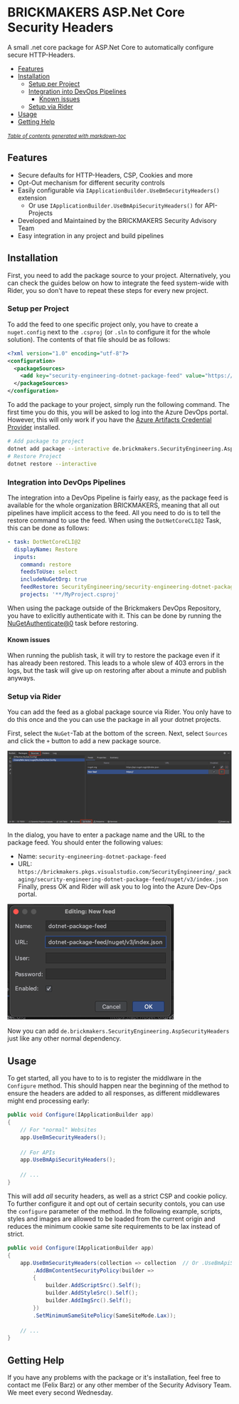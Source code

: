 # BRICKMAKERS ASP.Net Core Security Headers
A small .net core package for ASP.Net Core to automatically configure secure HTTP-Headers.

- [Features](#features)
- [Installation](#installation)
  - [Setup per Project](#setup-per-project)
  - [Integration into DevOps Pipelines](#integration-into-devops-pipelines)
    - [Known issues](#known-issues)
  - [Setup via Rider](#setup-via-rider)
- [Usage](#usage)
- [Getting Help](#getting-help)

<small><i><a href='http://ecotrust-canada.github.io/markdown-toc/'>Table of contents generated with markdown-toc</a></i></small>

## Features
- Secure defaults for HTTP-Headers, CSP, Cookies and more
- Opt-Out mechanism for different security controls
- Easily configurable via `IApplicationBuilder.UseBmSecurityHeaders()` extension
  - Or use `IApplicationBuilder.UseBmApiSecurityHeaders()` for API-Projects
- Developed and Maintained by the BRICKMAKERS Security Advisory Team
- Easy integration in any project and build pipelines

## Installation
First, you need to add the package source to your project. Alternatively, you can check the guides
below on how to integrate the feed system-wide with Rider, you so don't have to repeat these steps
for every new project.

### Setup per Project
To add the feed to one specific project only, you have to create a `nuget.config` next to the
`.csproj` (or `.sln` to configure it for the whole solution). The contents of that file should be
as follows:

```.xml
<?xml version="1.0" encoding="utf-8"?>
<configuration>
  <packageSources>
    <add key="security-engineering-dotnet-package-feed" value="https://brickmakers.pkgs.visualstudio.com/SecurityEngineering/_packaging/security-engineering-dotnet-package-feed/nuget/v3/index.json" />
  </packageSources>
</configuration>
```

To add the package to your project, simply run the following command. The first time you do this,
you will be asked to log into the Azure DevOps portal. However, this will only work if you have the
[Azure Artifacts Credential Provider](https://github.com/microsoft/artifacts-credprovider#azure-artifacts-credential-provider)
installed.

```.sh
# Add package to project
dotnet add package --interactive de.brickmakers.SecurityEngineering.AspSecurityHeaders
# Restore Project
dotnet restore --interactive
```

### Integration into DevOps Pipelines
The integration into a DevOps Pipeline is fairly easy, as the package feed is available for the whole
organization BRICKMAKERS, meaning that all out pipelines have implicit access to the feed. All you
need to do is to tell the restore command to use the feed. When using the `DotNetCoreCLI@2` Task,
this can be done as follows:

```.yml
- task: DotNetCoreCLI@2
  displayName: Restore
  inputs:
    command: restore
    feedsToUse: select
    includeNuGetOrg: true
    feedRestore: SecurityEngineering/security-engineering-dotnet-package-feed
    projects: '**/MyProject.csproj'
```

When using the package outside of the Brickmakers DevOps Repository, you have to exlicitly
authenticate with it. This can be done by running the [NuGetAuthenticate@0](https://docs.microsoft.com/en-us/azure/devops/pipelines/tasks/package/nuget-authenticate?view=azure-devops)
task before restoring.

#### Known issues
When running the publish task, it will try to restore the package even if it has already been
restored. This leads to a whole slew of 403 errors in the logs, but the task will give up on
restoring after about a minute and publish anyways.

### Setup via Rider
You can add the feed as a global package source via Rider. You only have to do this once and the you
can use the package in all your dotnet projects.

First, select the `NuGet`-Tab at the bottom of the
screen. Next, select `Sources` and click the `+` button to add a new package source.

![Select Nuget](doc/rider_1.png)

In the dialog, you have to enter a package name and the URL to the package feed. You should enter
the following values:
- Name: `security-engineering-dotnet-package-feed`
- URL: `https://brickmakers.pkgs.visualstudio.com/SecurityEngineering/_packaging/security-engineering-dotnet-package-feed/nuget/v3/index.json`
Finally, press OK and Rider will ask you to log into the Azure Dev-Ops portal.

![Add Package Source](doc/rider_2.png)

Now you can add `de.brickmakers.SecurityEngineering.AspSecurityHeaders` just like any other normal
dependency.

## Usage
To get started, all you have to to is to register the middlware in the `Configure` method. This
should happen near the beginning of the method to ensure the headers are added to all responses, as
different middlewares might end processing early:

```.cs
public void Configure(IApplicationBuilder app)
{
    // For "normal" Websites
    app.UseBmSecurityHeaders();

    // For APIs
    app.UseBmApiSecurityHeaders();

    // ...
}
```

This will add *all* security headers, as well as a strict CSP and cookie policy. To further
configure it and opt out of certain security contols, you can use the `configure` parameter of the
method. In the following example, scripts, styles and images are allowed to be loaded from the
current origin and reduces the minimum cookie same site requirements to be lax instead of strict.

```.cs
public void Configure(IApplicationBuilder app)
{
    app.UseBmSecurityHeaders(collection => collection  // Or .UseBmApiSecurityHeaders for APIs
        .AddBmContentSecurityPolicy(builder =>
        {
            builder.AddScriptSrc().Self();
            builder.AddStyleSrc().Self();
            builder.AddImgSrc().Self();
        })
        .SetMinimumSameSitePolicy(SameSiteMode.Lax));

    // ...
}
```

## Getting Help
If you have any problems with the package or it's installation, feel free to contact me (Felix Barz)
or any other member of the Security Advisory Team. We meet every second Wednesday.
